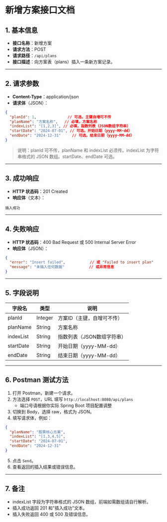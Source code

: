 # 新增方案接口文档

## 1. 基本信息

- **接口名称**：新增方案
- **请求方法**：POST
- **请求路径**：`/api/plans`
- **接口描述**：向方案表（plans）插入一条新方案记录。

---

## 2. 请求参数

- **Content-Type**：application/json
- **请求体**（JSON）：

```json
{
  "planId": 1,              // 可选，主键自增可不传
  "planName": "方案名称",   // 必填，方案名称
  "indexList": "[1,2,3]", // 必填，指数列表（JSON数组字符串）
  "startDate": "2024-07-01", // 可选，开始日期（yyyy-MM-dd）
  "endDate": "2024-12-31"     // 可选，结束日期（yyyy-MM-dd）
}
```

> 说明：planId 可不传，planName 和 indexList 必须传。indexList 为字符串格式的 JSON 数组。startDate、endDate 可选。

---

## 3. 成功响应

- **HTTP 状态码**：201 Created
- **响应体**（文本）：

```
插入成功
```

---

## 4. 失败响应

- **HTTP 状态码**：400 Bad Request 或 500 Internal Server Error
- **响应体**（JSON）：

```json
{
  "error": "Insert failed",           // 或 "Failed to insert plan"
  "message": "未插入任何数据"           // 或异常信息
}
```

---

## 5. 字段说明

| 字段名     | 类型    | 说明                         |
|------------|---------|------------------------------|
| planId     | Integer | 方案ID（主键，自增可不传）   |
| planName   | String  | 方案名称                     |
| indexList  | String  | 指数列表（JSON数组字符串）   |
| startDate  | String  | 开始日期（yyyy-MM-dd）       |
| endDate    | String  | 结束日期（yyyy-MM-dd）       |

---

## 6. Postman 测试方法

1. 打开 Postman，新建一个请求。
2. 方法选择 `POST`，URL 填写 `http://localhost:8080/api/plans`
   - 端口号请根据你实际 Spring Boot 项目配置调整
3. 切换到 Body，选择 raw，格式为 JSON。
4. 填写请求体，例如：

```json
{
  "planName": "股票核心方案",
  "indexList": "[1,3,4,5]",
  "startDate": "2024-07-01",
  "endDate": "2024-12-31"
}
```

5. 点击 `Send`。
6. 查看返回的插入结果或错误信息。

---

## 7. 备注

- indexList 字段为字符串格式的 JSON 数组，前端如需数组请自行解析。
- 插入成功返回 201 和"插入成功"文本。
- 插入失败返回 400 或 500 及错误信息。 